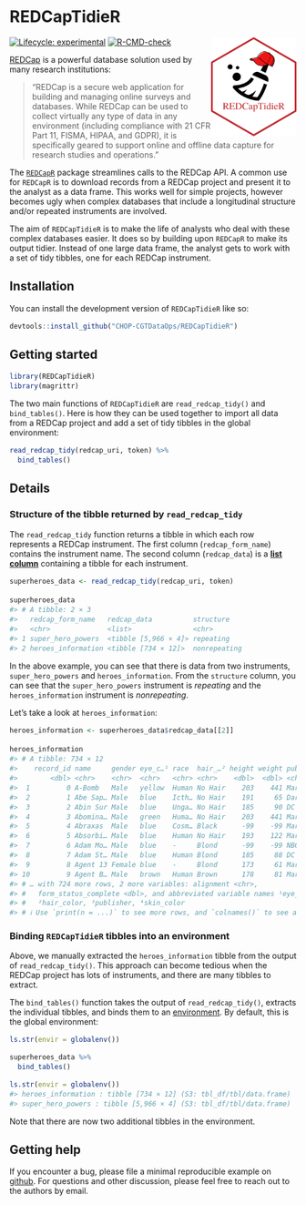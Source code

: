 
<!-- README.md is generated from README.Rmd. Please edit that file -->

# REDCapTidieR

<p align="center">

<img src="man/figures/REDCapTidieR.png" alt="drawing" width="150" align="right"/>

</p>
<!-- badges: start -->

[![Lifecycle:
experimental](https://img.shields.io/badge/lifecycle-experimental-orange.svg)](https://lifecycle.r-lib.org/articles/stages.html#experimental)
[![R-CMD-check](https://github.com/CHOP-CGTDataOps/REDCapTidieR/actions/workflows/R-CMD-check.yaml/badge.svg)](https://github.com/CHOP-CGTDataOps/REDCapTidieR/actions/workflows/R-CMD-check.yaml)

<!-- badges: end -->

[REDCap](https://www.project-redcap.org/) is a powerful database
solution used by many research institutions:

> “REDCap is a secure web application for building and managing online
> surveys and databases. While REDCap can be used to collect virtually
> any type of data in any environment (including compliance with 21 CFR
> Part 11, FISMA, HIPAA, and GDPR), it is specifically geared to support
> online and offline data capture for research studies and operations.”

The [`REDCapR`](https://ouhscbbmc.github.io/REDCapR/) package
streamlines calls to the REDCap API. A common use for `REDCapR` is to
download records from a REDCap project and present it to the analyst as
a data frame. This works well for simple projects, however becomes ugly
when complex databases that include a longitudinal structure and/or
repeated instruments are involved.

The aim of `REDCapTidieR` is to make the life of analysts who deal with
these complex databases easier. It does so by building upon `REDCapR` to
make its output tidier. Instead of one large data frame, the analyst
gets to work with a set of tidy tibbles, one for each REDCap instrument.

## Installation

You can install the development version of `REDCapTidieR` like so:

``` r
devtools::install_github("CHOP-CGTDataOps/REDCapTidieR")
```

## Getting started

``` r
library(REDCapTidieR)
library(magrittr)
```

The two main functions of `REDCapTidieR` are `read_redcap_tidy()` and
`bind_tables()`. Here is how they can be used together to import all
data from a REDCap project and add a set of tidy tibbles in the global
environment:

``` r
read_redcap_tidy(redcap_uri, token) %>% 
  bind_tables()
```

## Details

### Structure of the tibble returned by `read_redcap_tidy`

The `read_redcap_tidy` function returns a tibble in which each row
represents a REDCap instrument. The first column (`redcap_form_name`)
contains the instrument name. The second column (`redcap_data`) is a
[**list
column**](https://www.rstudio.com/resources/webinars/how-to-work-with-list-columns/)
containing a tibble for each instrument.

``` r
superheroes_data <- read_redcap_tidy(redcap_uri, token)

superheroes_data
#> # A tibble: 2 × 3
#>   redcap_form_name   redcap_data          structure   
#>   <chr>              <list>               <chr>       
#> 1 super_hero_powers  <tibble [5,966 × 4]> repeating   
#> 2 heroes_information <tibble [734 × 12]>  nonrepeating
```

In the above example, you can see that there is data from two
instruments, `super_hero_powers` and `heroes_information`. From the
`structure` column, you can see that the `super_hero_powers` instrument
is *repeating* and the `heroes_information` instrument is
*nonrepeating*.

Let’s take a look at `heroes_information`:

``` r
heroes_information <- superheroes_data$redcap_data[[2]]

heroes_information
#> # A tibble: 734 × 12
#>    record_id name     gender eye_c…¹ race  hair_…² height weight publi…³ skin_…⁴
#>        <dbl> <chr>    <chr>  <chr>   <chr> <chr>    <dbl>  <dbl> <chr>   <chr>  
#>  1         0 A-Bomb   Male   yellow  Human No Hair    203    441 Marvel… -      
#>  2         1 Abe Sap… Male   blue    Icth… No Hair    191     65 Dark H… blue   
#>  3         2 Abin Sur Male   blue    Unga… No Hair    185     90 DC Com… red    
#>  4         3 Abomina… Male   green   Huma… No Hair    203    441 Marvel… -      
#>  5         4 Abraxas  Male   blue    Cosm… Black      -99    -99 Marvel… -      
#>  6         5 Absorbi… Male   blue    Human No Hair    193    122 Marvel… -      
#>  7         6 Adam Mo… Male   blue    -     Blond      -99    -99 NBC - … -      
#>  8         7 Adam St… Male   blue    Human Blond      185     88 DC Com… -      
#>  9         8 Agent 13 Female blue    -     Blond      173     61 Marvel… -      
#> 10         9 Agent B… Male   brown   Human Brown      178     81 Marvel… -      
#> # … with 724 more rows, 2 more variables: alignment <chr>,
#> #   form_status_complete <dbl>, and abbreviated variable names ¹​eye_color,
#> #   ²​hair_color, ³​publisher, ⁴​skin_color
#> # ℹ Use `print(n = ...)` to see more rows, and `colnames()` to see all variable names
```

### Binding `REDCapTidieR` tibbles into an environment

Above, we manually extracted the `heroes_information` tibble from the
output of `read_redcap_tidy()`. This approach can become tedious when
the REDCap project has lots of instruments, and there are many tibbles
to extract.

The `bind_tables()` function takes the output of `read_redcap_tidy()`,
extracts the individual tibbles, and binds them to an
[environment](http://adv-r.had.co.nz/Environments.html). By default,
this is the global environment:

``` r
ls.str(envir = globalenv())
```

``` r
superheroes_data %>%
  bind_tables()
```

``` r
ls.str(envir = globalenv())
#> heroes_information : tibble [734 × 12] (S3: tbl_df/tbl/data.frame)
#> super_hero_powers : tibble [5,966 × 4] (S3: tbl_df/tbl/data.frame)
```

Note that there are now two additional tibbles in the environment.

## Getting help

If you encounter a bug, please file a minimal reproducible example on
[github](https://github.com/CHOP-CGTDataOps/REDCapTidieR/issues). For
questions and other discussion, please feel free to reach out to the
authors by email.
